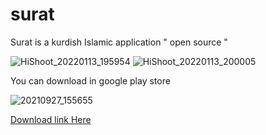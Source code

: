 # surat
Surat is a kurdish Islamic application " open source "

![HiShoot_20220113_195954](https://user-images.githubusercontent.com/97687889/149378374-57455f20-cb31-4766-9171-c774517da96d.png)
![HiShoot_20220113_200005](https://user-images.githubusercontent.com/97687889/149378712-78bc3639-2ee6-4b95-9eb6-a64a60e3e08f.png)

You can download in google play store

![20210927_155655](https://user-images.githubusercontent.com/97687889/149378986-bd1644de-838d-4b45-8028-25c59f204ece.png)

[Download link Here](https://play.google.com/store/apps/details?id=com.dya.surat)
